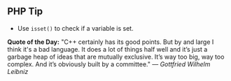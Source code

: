 ## PHP Tip
- Use `isset()` to check if a variable is set.  

**Quote of the Day:** "C++ certainly has its good points. But by and large I think it's a bad language. It does a lot of things half well and it’s just a garbage heap of ideas that are mutually exclusive. It’s way too big, way too complex. And it’s obviously built by a committee." — *Gottfried Wilhelm Leibniz*  
